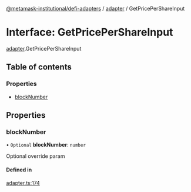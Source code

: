[@metamask-institutional/defi-adapters](../README.md) / [adapter](../modules/adapter.md) / GetPricePerShareInput

# Interface: GetPricePerShareInput

[adapter](../modules/adapter.md).GetPricePerShareInput

## Table of contents

### Properties

- [blockNumber](adapter.GetPricePerShareInput.md#blocknumber)

## Properties

### blockNumber

• `Optional` **blockNumber**: `number`

Optional override param

#### Defined in

[adapter.ts:174](https://github.com/consensys-vertical-apps/mmi-defi-adapters/blob/main/src/types/adapter.ts#L174)
